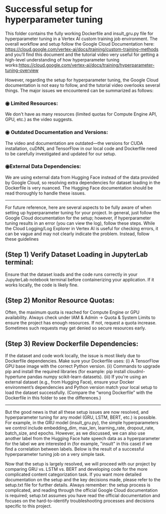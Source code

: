 
# Successful setup for hyperparameter tuning

This folder contains the fully working Dockerfile and insult_gru.py file for hyperparameter tuning in a Vertex AI custom training job environment. The overall workflow and setup follow the Google Cloud Documentation here: https://cloud.google.com/vertex-ai/docs/training/custom-training-methods and you’ll find this document and the tutorial video very useful for getting a high-level understanding of how hyperparameter tuning works:https://cloud.google.com/vertex-ai/docs/training/hyperparameter-tuning-overview

However, regarding the setup for hyperparameter tuning, the Google Cloud documentation is not easy to follow, and the tutorial video overlooks several things. The major issues we encountered can be summarized as follows:

### ◉ Limited Resources:
We don't have as many resources (limited quotas for Compute Engine API, GPU, etc.) as the video suggests.

### ◉ Outdated Documentation and Versions:
The video and documentation are outdated—the versions for CUDA installation, cuDNN, and TensorFlow in our local code and Dockerfile need to be carefully investigated and updated for our setup.

### ◉External Data Dependencies:
We are using external data from Hugging Face instead of the data provided by Google Cloud, so resolving extra dependencies for dataset loading in the Dockerfile is very nuanced. The Hugging Face documentation should be read thoroughly to handle these issues.

---
For future reference, here are several aspects to be fully aware of when setting up hyperparameter tuning for your project.
In general, just follow the Google Cloud documentation for the setup; however, if hyperparameter tuning results in an error (you can view the log), follow these steps. While the Cloud Logging/Log Explorer in Vertex AI is useful for checking errors, it can be vague and may not clearly indicate the problem. Instead, follow these guidelines

## (Step 1) Verify Dataset Loading in JupyterLab terminal:
Ensure that the dataset loads and the code runs correctly in your JupyterLab notebook terminal before containerizing your application. If it works locally, the code is likely fine.

## (Step 2) Monitor Resource Quotas:
Often, the maximum quota is reached for Compute Engine or GPU availability. Always check under IAM & Admin → Quota & System Limits to ensure the project has enough resources. If not, request a quota increase. Sometimes such requests may get denied so secure resources early.

## (Step 3) Review Dockerfile Dependencies:
If the dataset and code work locally, the issue is most likely due to Dockerfile dependencies. Make sure your Dockerfile uses:
(i) A TensorFlow GPU base image with the correct Python version.
(ii) Commands to upgrade pip and install the required libraries (for example:
pip install cloudml-hypertune pandas numpy scikit-learn datasets).
(iii) If you're using an external dataset (e.g., from Hugging Face), ensure your Docker environment’s dependencies and Python version match your local setup to load the dataset successfully.
(Compare the “wrong Dockerfile” with the Dockerfile in this folder to see the differences.)

---
But the good news is that all these setup issues are now resolved, and hyperparameter tuning for any model (GRU, LSTM, BERT, etc.) is possible. For example, in the GRU model (insult_gru.py), the simple hyperparameters we control include embedding_dim, max_len, learning_rate, dropout_rate, batch_size, and epochs. However, as we discussed, we can also use another label from the Hugging Face hate speech data as a hyperparameter for the label we are interested in (for example, "insult" in this case) if we find a correlation between labels. Below is the result of a successful hyperparameter tuning job on a very simple task.



Now that the setup is largely resolved, we will proceed with our project by comparing GRU vs. LSTM vs. BERT and developing code for the more complicated content categorization task. If you want more detailed documentation on the setup and the key decisions made, please refer to the setup.txt file for further details. Always remember: the setup process is complicated, and reading through the official Google Cloud documentation is required; setup.txt assumes you have read the official documentation and focuses on the hard-to-identify troubleshooting processes and decisions specific to this project.

